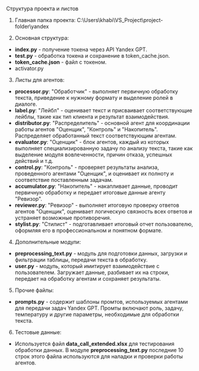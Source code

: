 Структура проекта и листов

1. Главная папка проекта: C:\Users\khabi\VS_Project\project-folder\yandex

2. Основная структура:
* **index.py** - получение токена через API Yandex GPT.
* **test.py** - обработка токена и сохранение в token_cache.json.
* **token_cache.json** - файл с токеном.
* activator.py

3. Листы для агентов:
* **processor.py**: "Обработчик" - выполняет первичную обработку текста, приведение к нужному формату и выделение ролей в диалоге.
* **label.py**: "Лейбл" - оценивает текст и присваивает соответствующие лейблы, такие как тип клиента и результат взаимодействия.
* **distributor.py**: "Распределитель" - основной агент для координации работы агентов "Оценщик", "Контроль" и "Накопитель". Распределяет обработанный текст соответствующим агентам.
* **evaluator.py**: "Оценщик" - блок агентов, каждый из которых выполняет специализированную задачу по анализу текста, такие как выделение модуля вовлеченности, причин отказа, успешных действий и т.д.
* **control.py**: "Контроль" - проверяет результаты анализа, проведенного агентами "Оценщик", и оценивает их полноту и соответствие поставленным задачам.
* **accumulator.py**: "Накопитель" - накапливает данные, проводит первичную обработку и передает итоговые данные агенту "Ревизор".
* **reviewer.py**: "Ревизор" - выполняет итоговую проверку ответов агентов "Оценщик", оценивает логическую связность всех ответов и устраняет возможные противоречия.
* **stylist.py**: "Стилист" - подготавливает итоговый отчет пользователю, оформляя его в профессиональном и понятном формате.

4. Дополнительные модули:
* **preprocessing_text.py** - модуль для подготовки данных, загрузки и фильтрации таблицы, передачи текста в обработку.
* **user.py** - модуль, который имитирует взаимодействие с пользователем. Загружает данные, разбивает их на строки, передает на обработку агентам и сохраняет результаты.

5. Прочие файлы:
* **prompts.py** - содержит шаблоны промтов, используемых агентами для передачи задач Yandex GPT. Промты включают роль, задачу, температуру и другие параметры, необходимые для обработки текста.

6. Тестовые данные:
* Используется файл **data_call_extended.xlsx** для тестирования обработки данных. В модуле **preprocessing_text.py** последние 10 строк этого файла используются для наладки и проверки работы агентов.
